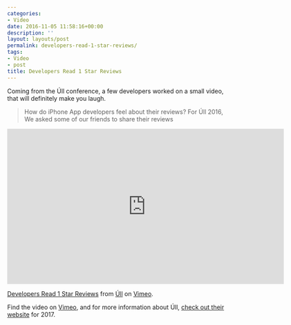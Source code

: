 ```yaml
---
categories:
- Video
date: 2016-11-05 11:58:16+00:00
description: ''
layout: layouts/post
permalink: developers-read-1-star-reviews/
tags:
- Video
- post
title: Developers Read 1 Star Reviews
---
```


<div class="kg-card-markdown">
<p>Coming from the Úll conference, a few developers worked on a small video, that will definitely make you laugh.</p>
<blockquote>
<p>How do iPhone App developers feel about their reviews? For Úll 2016, We asked some of our friends to share their reviews</p>
</blockquote>
<div class="video-container">
<iframe src="https://player.vimeo.com/video/190276434" width="640" height="360" frameborder="0" webkitallowfullscreen mozallowfullscreen allowfullscreen></iframe></p>
<p><a href="https://vimeo.com/190276434">Developers Read 1 Star Reviews</a> from <a href="https://vimeo.com/user58684412">&Uacute;ll</a> on <a href="https://vimeo.com">Vimeo</a>.</p>
</div>
<p>Find the video on <a href="https://vimeo.com/190276434">Vimeo</a>, and for more information about Úll, <a href="http://2017.ull.ie">check out their website</a> for 2017.</p>
</div>